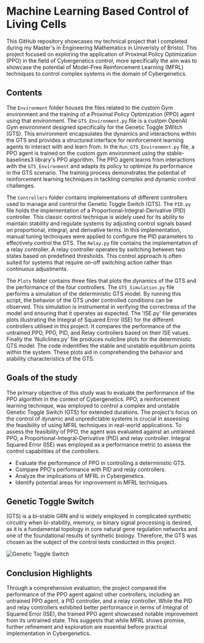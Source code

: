 # Machine Learning Based Control of Living Cells
This GitHub repository showcases my technical project that I completed during my Master's in Engineering Mathematics in Univeristy of Bristol. This project focused on exploring the application of Proximal Policy Optimization (PPO) in the field of Cybergenetics control, more specifically the aim was to showcase the potential of Model-Free Reinforcement Learning (MFRL) techniques to control complex systems in the domain of Cybergenetics.


## Contents
The `Environment` folder houses the files related to the custom Gym environment and the training of a Proximal Policy Optimization (PPO) agent using that environment. The `GTS_Environment.py` file is a custom OpenAI Gym environment designed specifically for the Genetic Toggle SWitch (GTS). This environment encapsulates the dynamics and interactions within the GTS and provides a structured interface for reinforcement learning agents to interact with and learn from. In the `Run_GTS_Environment.py` file, a PPO agent is trained on the custom gym environment using the stable-baselines3 library's PPO algorithm. The PPO agent learns from interactions with the `GTS_Environment` and adapts its policy to optimize its performance in the GTS scenario. The training process demonstrates the potential of reinforcement learning techniques in tackling complex and dynamic control challenges.

The `Controllers` folder contains implementations of different controllers used to manage and control the Genetic Toggle Switch (GTS). The `PID.py` file holds the implementation of a Proportional-Integral-Derivative (PID) controller. This classic control technique is widely used for its ability to maintain stability and regulate systems by adjusting control signals based on proportional, integral, and derivative terms. In this implementation, manual tuning techniques were applied to configure the PID parameters to effectively control the GTS. The `Relay.py` file contains the implementation of a relay controller. A relay controller operates by switching between two states based on predefined thresholds. This control approach is often suited for systems that require on-off switching action rather than continuous adjustments. 

The `Plots` folder contains three files that plots the dynamics of the GTS and the performance of the four controllers. The `GTS_Simulation.py` file performs a simulation of the deterministic GTS model. By running this script, the behavior of the GTS under controlled conditions can be observed. This simulation is instrumental in verifying the correctness of the model and ensuring that it operates as expected. The 'ISE.py' file generates plots illustrating the Integral of Squared Error (ISE) for the different controllers utilised in this project. It compares the performance of the untrained PPO, PPO, PID, and Relay controllers based on their ISE values. Finally the 'Nullclines.py' file produces nullcline plots for the deterministic GTS model. The code indentifies the stable and unstable equilibrium points within the system. These plots aid in comprehending the behavior and stability characteristics of the GTS.

## Goals of the study
The primary objective of this study was to evaluate the performance of the PPO algorithm in the context of Cybergenetics. PPO, a reinforcement learning technique, was employed to control a complex and unstable Genetic Toggle Switch (GTS) for extended durations. The project's focus on the control of dynamic and unpredictable systems is crucial in assessing the feasibility of using MFRL techniques in real-world applications. To assess the feasibility of PPO, the agent was evaluated against an untrained PPO, a Proportional-Integral-Derivative (PID) and relay controller. Integral Squared Error (ISE) was employed as a performance metric to assess the control capabilities of the controllers.

* Evaluate the performance of PPO in controlling a deterministic GTS.
* Compare PPO's performance with PID and relay controllers.
* Analyze the implications of MFRL in Cybergenetics.
* Identify potential areas for improvement in MFRL techniques.


## Genetic Toggle Switch
(GTS) is a bi-stable GRN and is widely employed in complicated synthetic circuitry when bi-stability, memory, or binary signal processing is desired, as it is a fundamental topology in core natural gene regulation networks and one of the foundational results of synthetic biology. Therefore, the GTS was chosen as the subject of the control tests conducted in this project. 

![Genetic Toggle Switch](Pictures/equations.png)

## Conclusion Highlights
Through a comprehensive evaluation, the project compared the performance of the PPO agent against other controllers, including an untrained PPO agent, a PID controller, and a relay controller. While the PID and relay controllers exhibited better performance in terms of Integral of Squared Error (ISE), the trained PPO agent showcased notable improvement from its untrained state. This suggests that while MFRL shows promise, further refinement and exploration are essential before practical implementation in Cybergenetics.

